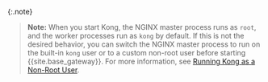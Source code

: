 <!-- Shared between all Linux installation topics: Amazon Linux,
Amazon Linux 2, CentOS, Ubuntu, and RHEL -->

{:.note}
> **Note:** When you start Kong, the NGINX master process runs as `root`, and the worker processes
run as `kong` by default. If this is not the desired behavior, you can switch the NGINX master process
to run on the built-in `kong` user or to a custom non-root user before starting {{site.base_gateway}}.
For more information, see
[Running Kong as a Non-Root User](/gateway/{{include.kong_version}}/plan-and-deploy/kong-user).
